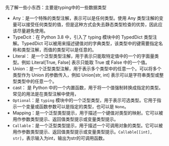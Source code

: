 先了解一些小东西：主要是typing中的一些数据类型

- Any：是一个特殊的类型注解，表示可以是任何类型。使用 Any 类型注解的变量可以接受任何类型的值，但是这种方式会失去静态类型检查的优势，因此应该尽量避免使用。
- TypeDcit：在 Python 3.8 中，引入了 typing 模块中的 TypedDict 类型注解。TypedDict 可以被用来描述键值对的字典类型，该类型中的键需要指定名称和类型注解，而值的类型可以是任意的。
- Literal： 是一个泛型类型注解，用于表示只能取特定值中的一个的字面量类型。例如 Literal[True, False] 表示只能取 True 或 False 中的一个值。
- Union：是一个泛型类型注解，用于表示多个类型中的任意一个。可以将多个类型作为 Union 的参数传入，例如 Union[str, int] 表示可以是字符串类型或整型类型中的任意一个。
- cast： 是 Python 中的一个内置函数，用于将一个值强制转换成指定的类型。常见的用法是在类型注解中使用，
- `Optional`：是 `typing` 模块中的一个泛型类型，用于表示可选类型。它用于指示一个变量或函数参数可以是指定的类型，也可以是 `None`。
- Mapping：是一个泛型类型提示，用于描述一个键值对类型的映射。它可以被用作参数类型提示、返回值类型提示或变量类型提示。
- `Callable`：是一个泛型类型提示，用于描述一个可调用对象的类型。它可以被用作参数类型提示、返回值类型提示或变量类型提示。`Callable[[int], str]`，表示输入为int，输出为str的可调用函数。